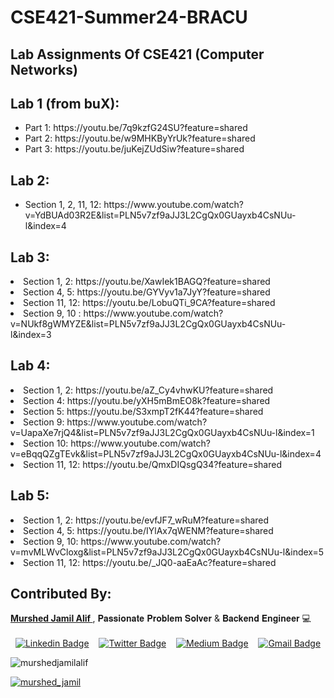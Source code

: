 # CSE421-Summer24-BRACU


 



<h2>Lab Assignments Of CSE421 (Computer Networks)</h2>
<h2>Lab 1 (from buX):</h2>

<ul>
  <li>Part 1: https://youtu.be/7q9kzfG24SU?feature=shared</li>
  <li>Part 2: https://youtu.be/w9MHKByYrUk?feature=shared</li>
  <li>Part 3: https://youtu.be/juKejZUdSiw?feature=shared</li>
</ul>

<h2>Lab 2:</h2>
<ul>
  <li>Section 1, 2, 11, 12: https://www.youtube.com/watch?v=YdBUAd03R2E&list=PLN5v7zf9aJJ3L2CgQx0GUayxb4CsNUu-l&index=4</li>
</ul>

<h2>Lab 3:</h2>
 <li>Section 1, 2: https://youtu.be/XawIek1BAGQ?feature=shared</li>
  <li>Section 4, 5: https://youtu.be/GYVyv1a7JyY?feature=shared</li>
  <li>Section 11, 12: https://youtu.be/LobuQTi_9CA?feature=shared</li>
  <li>Section 9, 10 : https://www.youtube.com/watch?v=NUkf8gWMYZE&list=PLN5v7zf9aJJ3L2CgQx0GUayxb4CsNUu-l&index=3</li>
</ul>

<h2>Lab 4:</h2>
 <li>Section 1, 2: https://youtu.be/aZ_Cy4vhwKU?feature=shared</li>
  <li>Section 4: https://youtu.be/yXH5mBmEO8k?feature=shared</li>
  <li>Section 5: https://youtu.be/S3xmpT2fK44?feature=shared</li>
  <li>Section 9: https://www.youtube.com/watch?v=UapaXe7rjQ4&list=PLN5v7zf9aJJ3L2CgQx0GUayxb4CsNUu-l&index=1</li>
  <li>Section 10: https://www.youtube.com/watch?v=eBqqQZgTEvk&list=PLN5v7zf9aJJ3L2CgQx0GUayxb4CsNUu-l&index=4</li>
  <li>Section 11, 12: https://youtu.be/QmxDIQsgQ34?feature=shared</li>
</ul>



<h2>Lab 5:</h2>
 <li>Section 1, 2: https://youtu.be/evfJF7_wRuM?feature=shared</li>
  <li>Section 4, 5: https://youtu.be/IYlAx7qWENM?feature=shared</li>
  <li>Section 9, 10: https://www.youtube.com/watch?v=mvMLWvCloxg&list=PLN5v7zf9aJJ3L2CgQx0GUayxb4CsNUu-l&index=5</li>
  <li>Section 11, 12: https://youtu.be/_JQ0-aaEaAc?feature=shared</li>
</ul>










<h2>Contributed By:</h2>
<a © href="https://github.com/murshedjamilalif"><b> Murshed Jamil Alif </b></a> <a>, 𝐏𝐚𝐬𝐬𝐢𝐨𝐧𝐚𝐭𝐞 𝐏𝐫𝐨𝐛𝐥𝐞𝐦 𝐒𝐨𝐥𝐯𝐞𝐫 & 𝐁𝐚𝐜𝐤𝐞𝐧𝐝 𝐄𝐧𝐠𝐢𝐧𝐞𝐞𝐫 💻</a>
<br>
<br>
<div style="display: flex; justify-content: space-around;">
  <a href="https://www.linkedin.com/in/murshed-jamil-alif/" rel="nofollow">
        <img src="https://img.shields.io/badge/murshedjamilalif-blue?style=flat-square&logo=Linkedin&logoColor=white&link=https://www.linkedin.com/in/murshed-jamil-alif/" alt="Linkedin Badge">
  </a>

  <a href="https://twitter.com/@murshed_jamil" rel="nofollow">
        <img src="https://img.shields.io/badge/-@murshed_jamil-1ca0f1?style=flat-square&labelColor=1ca0f1&logo=twitter&logoColor=white&link=https://twitter.com/@murshed_jamil" alt="Twitter Badge">
  </a>

  <a href="https://medium.com/@murshedjamilalif" rel="nofollow">
        <img src="https://img.shields.io/badge/-@murshedjamilalif-03a57a?style=flat-square&labelColor=000000&logo=Medium&link=https://medium.com/@murshedjamilalif/" alt="Medium Badge">
  </a>

  <a href="mailto:murshedjamilalif@gmail.com">
        <img src="https://img.shields.io/badge/-murshedjamilalif@gmail.com-c14438?style=flat-square&logo=Gmail&logoColor=white&link=mailto:murshedjamilalif@gmail.com" alt="Gmail Badge">
  </a>
</div>

<p align="left"> <img src="https://komarev.com/ghpvc/?username=murshedjamilalif&label=Profile%20views&color=0e75b6&style=flat" alt="murshedjamilalif" /> </p>

<p align="left"> <a href="https://twitter.com/murshed_jamil" target="blank"><img src="https://img.shields.io/twitter/follow/murshed_jamil?logo=twitter&style=for-the-badge" alt="murshed_jamil" /></a> </p>
